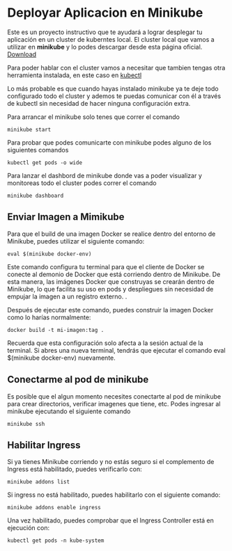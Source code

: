 # Deployar Aplicacion en Minikube

Este es un proyecto instructivo que te ayudará a lograr desplegar tu aplicación en un cluster de kuberntes local. El cluster local que vamos a utilizar en **minikube** y lo podes descargar desde esta página oficial. [Download](https://minikube.sigs.k8s.io/docs/start/?arch=%2Fmacos%2Farm64%2Fstable%2Fbinary+download)

Para poder hablar con el cluster vamos a necesitar que tambien tengas otra herramienta instalada, en este caso en [kubectl](https://kubernetes.io/docs/tasks/tools/) 

Lo más probable es que cuando hayas instalado minikube ya te deje todo configurado todo el cluster y ademos te puedas comunicar con él a través de kubectl sin necesidad de hacer ninguna configuración extra.

Para arrancar el minikube solo tenes que correr el comando
```
minikube start
```

Para probar que podes comunicarte con minikube podes alguno de los siguientes comandos
```
kubectl get pods -o wide
```

Para lanzar el dashbord de minikube donde vas a poder visualizar y monitoreas todo el cluster podes correr el comando 
```
minikube dashboard
````


## Enviar Imagen a Mimikube
Para que el build de una imagen Docker se realice dentro del entorno de Minikube, puedes utilizar el siguiente comando:
```
eval $(minikube docker-env)
```
Este comando configura tu terminal para que el cliente de Docker se conecte al demonio de Docker que está corriendo dentro de Minikube. De esta manera, las imágenes Docker que construyas se crearán dentro de Minikube, lo que facilita su uso en pods y despliegues sin necesidad de empujar la imagen a un registro externo. .

Después de ejecutar este comando, puedes construir la imagen Docker como lo harías normalmente:

```
docker build -t mi-imagen:tag .
```
Recuerda que esta configuración solo afecta a la sesión actual de la terminal. Si abres una nueva terminal, tendrás que ejecutar el comando eval $(minikube docker-env) nuevamente.


## Conectarme al pod de minikube
Es posible que el algun momento necesites conectarte al pod de minikube para crear directorios, verificar imagenes que tiene, etc. Podes ingresar al minikube ejecutando el siguiente comando

```
minikube ssh
```

## Habilitar Ingress
Si ya tienes Minikube corriendo y no estás seguro si el complemento de Ingress está habilitado, puedes verificarlo con:
```
minikube addons list
```
Si ingress no está habilitado, puedes habilitarlo con el siguiente comando:
```
minikube addons enable ingress
```

Una vez habilitado, puedes comprobar que el Ingress Controller está en ejecución con:
```
kubectl get pods -n kube-system
```